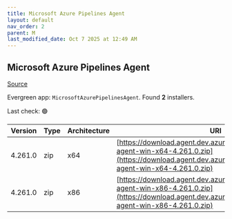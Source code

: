 ```yaml
---
title: Microsoft Azure Pipelines Agent
layout: default
nav_order: 2
parent: M
last_modified_date: Oct 7 2025 at 12:49 AM
---
```


## Microsoft Azure Pipelines Agent

[Source](https://learn.microsoft.com/en-au/azure/devops/pipelines/agents/agents)

Evergreen app: `MicrosoftAzurePipelinesAgent`. Found **2** installers.

Last check: 🟢

| Version | Type | Architecture | URI                                                                                                                                                                    |
| ------- | ---- | ------------ | ---------------------------------------------------------------------------------------------------------------------------------------------------------------------- |
| 4.261.0 | zip  | x64          | [https://download.agent.dev.azure.com/agent/4.261.0/vsts-agent-win-x64-4.261.0.zip](https://download.agent.dev.azure.com/agent/4.261.0/vsts-agent-win-x64-4.261.0.zip) |
| 4.261.0 | zip  | x86          | [https://download.agent.dev.azure.com/agent/4.261.0/vsts-agent-win-x86-4.261.0.zip](https://download.agent.dev.azure.com/agent/4.261.0/vsts-agent-win-x86-4.261.0.zip) |
